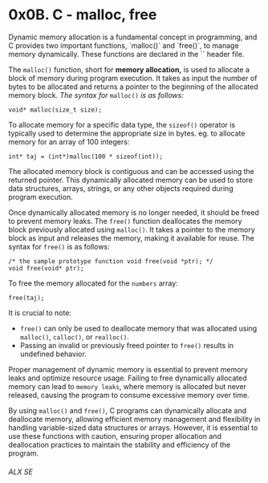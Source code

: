 <h1> 0x0B. C - malloc, free </h1>
Dynamic memory allocation is a fundamental concept in programming, and C provides two important functions, `malloc()` and `free()`, to manage memory dynamically.
These functions are declared in the `<stdlib.h>` header file.

The `malloc()` function, short for <b>memory allocation,</b> is used to allocate a block of memory during program execution.
It takes as input the number of bytes to be allocated and returns a pointer to the beginning of the allocated memory block.
<em>The syntax for</em> `malloc()` <em>is as follows:</em>

```
void* malloc(size_t size);
```

To allocate memory for a specific data type, the `sizeof()` operator is typically used to determine the appropriate size in bytes.
eg. to allocate memory for an array of 100 integers:
```
int* taj = (int*)malloc(100 * sizeof(int));
```

The allocated memory block is contiguous and can be accessed using the returned pointer.
This dynamically allocated memory can be used to store data structures, arrays, strings, or any other objects required during program execution.

Once dynamically allocated memory is no longer needed, it should be freed to prevent memory leaks.
The `free()` function deallocates the memory block previously allocated using `malloc()`.
It takes a pointer to the memory block as input and releases the memory, making it available for reuse.
The syntax for `free()` is as follows:
```
/* the sample prototype function void free(void *ptr); */
void free(void* ptr);
```

To free the memory allocated for the `numbers` array:
```
free(taj);
```

It is crucial to note:
- `free()` can only be used to deallocate memory that was allocated using `malloc()`, `calloc()`, or `realloc()`.
- Passing an invalid or previously freed pointer to `free()` results in undefined behavior.

Proper management of dynamic memory is essential to prevent memory leaks and optimize resource usage.
Failing to free dynamically allocated memory can lead to `memory leaks`,
where memory is allocated but never released, causing the program to consume excessive memory over time.

By using `malloc()` and `free()`, C programs can dynamically allocate and deallocate memory, allowing efficient memory management and flexibility in handling variable-sized data structures or arrays.
However, it is essential to use these functions with caution, ensuring proper allocation and deallocation practices to maintain the stability and efficiency of the program.

<h6>ALX SE</h6>
